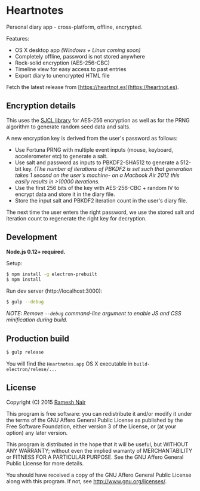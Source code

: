 # Heartnotes

Personal diary app - cross-platform, offline, encrypted.

Features:

* OS X desktop app _(Windows + Linux coming soon)_
* Completely offline, password is not stored anywhere
* Rock-solid encryption (AES-256-CBC)
* Timeline view for easy access to past entries
* Export diary to unencrypted HTML file

Fetch the latest release from [https://heartnot.es](https://heartnot.es).


## Encryption details

This uses the [SJCL library](https://crypto.stanford.edu/sjcl/) for AES-256 
encryption as well as for the PRNG algorithm to generate random seed data and 
salts.

A new encryption key is derived from the user's password as follows:

* Use Fortuna PRNG with multiple event inputs (mouse, keyboard, accelerometer etc) to generate a salt.
* Use salt and password as inputs to PBKDF2-SHA512 to generate a 512-bit key. _(The number of iterations of PBKDF2 is set such that generation takes 1 second on the user's machine- on a Macbook Air 2012 this easily results in >10000 iterations._
* Use the first 256 bits of the key with AES-256-CBC + random IV to encrypt data and store it in the diary file.
* Store the input salt and PBKDF2 iteration count in the user's diary file.

The next time the user enters the right password, we use the stored salt and 
iteration count to regenerate the right key for decryption.

## Development

**Node.js 0.12+ required.**

Setup:

```bash
$ npm install -g electron-prebuilt
$ npm install
```

Run dev server (http://localhost:3000):

```bash
$ gulp --debug
```

_NOTE: Remove `--debug` command-line argument to enable JS and CSS minification during build._



## Production build

```bash
$ gulp release
```

You will find the `Heartnotes.app` OS X executable in `build-electron/relese/...`



## License

Copyright (C) 2015 [Ramesh Nair](https://hiddentao.com)

This program is free software: you can redistribute it and/or modify
it under the terms of the GNU Affero General Public License as
published by the Free Software Foundation, either version 3 of the
License, or (at your option) any later version.

This program is distributed in the hope that it will be useful,
but WITHOUT ANY WARRANTY; without even the implied warranty of
MERCHANTABILITY or FITNESS FOR A PARTICULAR PURPOSE.  See the
GNU Affero General Public License for more details.

You should have received a copy of the GNU Affero General Public License
along with this program.  If not, see <http://www.gnu.org/licenses/>.


